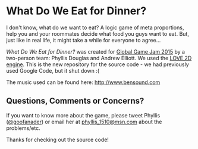 # What Do We Eat for Dinner?
I don't know, what do we want to eat? A logic game of meta proportions, help you and your roommates decide what food you guys want to eat. But, just like in real life, it might take a while for everyone to agree...

<i>What Do We Eat for Dinner?</i> was created for <a href="http://globalgamejam.org/2015/games/what-do-we-eat-dinner">Global Game Jam 2015</a> by a two-person team: Phyllis Douglas and Andrew Elliott. We used the <a href="http://www.love2d.org">LOVE 2D engine</a>. This is the new repository for the source code - we had previously used Google Code, but it shut down :(

The music used can be found here: <a href="http://www.bensound.com">http://www.bensound.com</a>

## Questions, Comments or Concerns?
If you want to know more about the game, please tweet Phyllis (<a href="http://www.twitter.com/goofanader">@goofanader</a>) or email her at phyllis_1510@msn.com about the problems/etc.

Thanks for checking out the source code!
